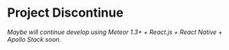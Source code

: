 # Project Discontinue

*Maybe will continue develop using Meteor 1.3+ + React.js + React Native + Apollo Stack soon.*